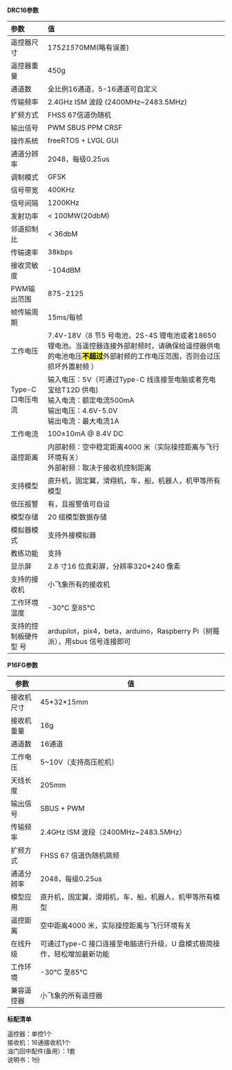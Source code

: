 **DRC16参数**

| 参数                                         | 值                                                                                                                  |
|:------------------------------------------ |:------------------------------------------------------------------------------------------------------------------ |
| 遥控器尺寸                                      | 175*215*70MM(略有误差)                                                                                                 |
| 遥控器重量                                      | 450g                                                                                                               |
| 通道数                                        | 全比例16通道，5-16通道可自定义                                                                                                 |
| 传输频率                                       | 2.4GHz ISM 波段 \(2400MHz~2483.5MHz)                                                                                 |
| 扩频方式                                       | FHSS 67信道伪随机                                                                                                       |
| 输出信号                                       | PWM SBUS PPM CRSF                                                                                                  |
| 操作系统                                       | freeRTOS + LVGL GUI                                                                                                |
| 通道分辨率                                      | 2048，每级0.25us                                                                                                      |
| 调制模式                                       | GFSK                                                                                                               |
| 信号带宽                                       | 400KHz                                                                                                             |
| 信号间隔                                       | 1200KHz                                                                                                            |
| 发射功率                                       | < 100MW(20dbM)                                                                                                     |
| 邻道抑制比                                      | < 36dbM                                                                                                            |
| 传输速率                                       | 38kbps                                                                                                             |
| 接收灵敏度                                      | -104dBM                                                                                                            |
| PWM输出范围                                    | 875-2125                                                                                                           |
| 帧传输周期                                      | 15ms/每帧                                                                                                            |
| 工作电压                                       | 7.4V-18V（8 节5 号电池，2S-4S 锂电池或者18650 锂电池。当遥控器连接外部射频时，请确保给遥控器供电的电池电压<mark>****不超过****</mark>外部射频的工作电压范围，否则会过压损坏外置射频 ） |
| Type-C口电压电流<span>&nbsp;&nbsp;&nbsp;</span> | 输入电压：5V（可通过Type-C 线连接至电脑或者充电宝给T12D 供电)  <br/>输入电流：额定电流500mA <br/>输出电压：4.6V-5.0V  <br/>输出电流：最大电流1A                  |
| 工作电流                                       | 100±10mA @ 8.4V DC                                                                                                 |
| 遥控距离                                       | 内部射频：空中稳定距离4000 米（实际操控距离与飞行环境有关） <br/>外部射频：取决于接收机控制距离                                                              |
| 支持模型                                       | 直升机，固定翼，滑翔机，车，船，机器人，机甲等所有模型                                                                                        |
| 低压报警                                       | 有，且报警值可自设                                                                                                          |
| 模型存储                                       | 20 组模型数据存储                                                                                                         |
| 模拟器模式                                      | 支持外接模拟器                                                                                                            |
| 教练功能                                       | 支持                                                                                                                 |
| 显示屏                                        | 2.8 寸16 位真彩屏，分辨率320*240 像素                                                                                         |
| 支持的接收机                                     | 小飞象所有的接收机                                                                                                          |
| 工作环境温度                                     | -30℃ 至85℃                                                                                                          |
| 支持的控制板硬件型 号                                | ardupilot，pix4，beta，arduino，Raspberry Pi（树莓派），用sbus 信号连接即可                                                         |

**P16FG参数**

| 参数    | 值                                        |
| ----- | ---------------------------------------- |
| 接收机尺寸 | 45\*32\*15mm                             |
| 接收机重量 | 16g                                      |
| 通道数   | 16通道                                     |
| 工作电压  | 5~10V（支持高压舵机）                            |
| 天线长度  | 205mm                                    |
| 输出信号  | SBUS + PWM                               |
| 传输频率  | 2.4GHz ISM 波段（2400MHz~2483.5MHz）         |
| 扩频方式  | FHSS 67 信道伪随机跳频                          |
| 通道分辨率 | 2048，每级0.25us                            |
| 模型应用  | 直升机，固定翼，滑翔机，车，船，机器人，机甲等所有模型              |
| 遥控距离  | 空中距离4000 米，实际操控距离与飞行环境有关                 |
| 在线升级  | 可通过Type-C 接口连接至电脑进行升级，U 盘模式极简操作，轻松增加最新功能 |
| 工作环境  | -30℃ 至85℃                                |
| 兼容遥控器 | 小飞象的所有遥控器                                |

**标配清单**

遥控器：单控1个<br/>接收机：16通接收机1个<br/>油门回中配件(备用）：1套<br/>说明书：1份
